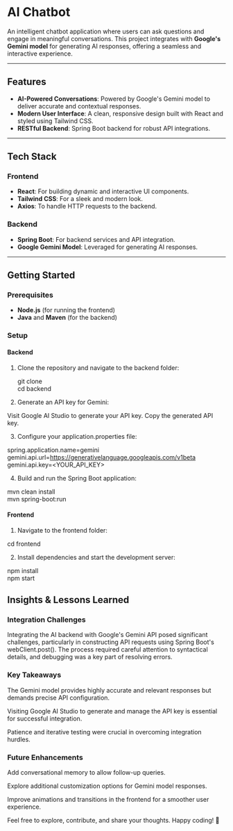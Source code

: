 # AI Chatbot

An intelligent chatbot application where users can ask questions and engage in meaningful conversations. This project integrates with **Google's Gemini model** for generating AI responses, offering a seamless and interactive experience.

---

## Features
- **AI-Powered Conversations**: Powered by Google's Gemini model to deliver accurate and contextual responses.  
- **Modern User Interface**: A clean, responsive design built with React and styled using Tailwind CSS.  
- **RESTful Backend**: Spring Boot backend for robust API integrations.  

---

## Tech Stack  

### Frontend  
- **React**: For building dynamic and interactive UI components.  
- **Tailwind CSS**: For a sleek and modern look.  
- **Axios**: To handle HTTP requests to the backend.  

### Backend  
- **Spring Boot**: For backend services and API integration.  
- **Google Gemini Model**: Leveraged for generating AI responses.  

---

## Getting Started  

### Prerequisites  
- **Node.js** (for running the frontend)  
- **Java** and **Maven** (for the backend)  

### Setup  

#### Backend  

1. Clone the repository and navigate to the backend folder:
   
   git clone <repository-url>  
   cd backend


2. Generate an API key for Gemini:

  Visit Google AI Studio to generate your API key.
  Copy the generated API key.


3. Configure your application.properties file:
   
  spring.application.name=gemini  
  gemini.api.url=https://generativelanguage.googleapis.com/v1beta  
  gemini.api.key=<YOUR_API_KEY>  


4. Build and run the Spring Boot application:


mvn clean install  
mvn spring-boot:run  





#### Frontend

1. Navigate to the frontend folder:

  cd frontend  


2. Install dependencies and start the development server:

  npm install  
  npm start  


## Insights & Lessons Learned
### Integration Challenges

Integrating the AI backend with Google's Gemini API posed significant challenges, particularly in constructing API requests using Spring Boot's webClient.post(). The process required careful attention to syntactical details, and debugging was a key part of resolving errors.

### Key Takeaways
The Gemini model provides highly accurate and relevant responses but demands precise API configuration.

Visiting Google AI Studio to generate and manage the API key is essential for successful integration.

Patience and iterative testing were crucial in overcoming integration hurdles.

### Future Enhancements

Add conversational memory to allow follow-up queries.

Explore additional customization options for Gemini model responses.

Improve animations and transitions in the frontend for a smoother user experience.

Feel free to explore, contribute, and share your thoughts. Happy coding! 🚀
